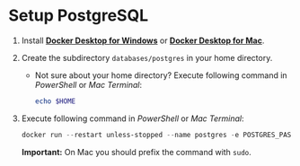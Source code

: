 # Setup PostgreSQL

1. Install [**Docker Desktop for Windows**](https://docs.docker.com/docker-for-windows/install/) or [**Docker Desktop for Mac**](https://docs.docker.com/docker-for-mac/install/).

2. Create the subdirectory `databases/postgres` in your home directory.

   - Not sure about your home directory? Execute following command in _PowerShell_ or _Mac Terminal_:

     ```powershell
     echo $HOME
     ```

3. Execute following command in _PowerShell_ or _Mac Terminal_:

   ``` powershell
   docker run --restart unless-stopped --name postgres -e POSTGRES_PASSWORD=postgres -d -p 127.0.0.1:5432:5432 -v $HOME/databases/postgres:/var/lib/postgresql/data postgres
   ```

   **Important:** On Mac you should prefix the command with `sudo`.

